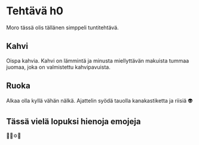 # Tehtävä h0

Moro tässä olis tällänen simppeli tuntitehtävä. 

## Kahvi

Oispa kahvia. Kahvi on lämmintä ja minusta miellyttävän makuista tummaa juomaa, joka on valmistettu kahvipavuista.

## Ruoka

Alkaa olla kyllä vähän nälkä. Ajattelin syödä tauolla kanakastiketta ja riisiä 👽

## Tässä vielä lopuksi hienoja emojeja

🐉🧊✡️🏺





